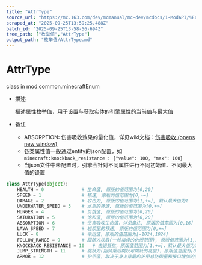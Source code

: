 ```yaml
---
title: "AttrType"
source_url: "https://mc.163.com/dev/mcmanual/mc-dev/mcdocs/1-ModAPI/%E6%9E%9A%E4%B8%BE%E5%80%BC/AttrType.html"
scraped_at: "2025-09-25T13:59:25.488Z"
batch_id: "2025-09-25T13-58-56-694Z"
tree_path: ["枚举值","AttrType"]
output_path: "枚举值/AttrType.md"
---
```


#  AttrType

class in mod.common.minecraftEnum

*   描述
    
    描述属性枚举值，用于设置与获取实体的引擎属性的当前值与最大值
    
*   备注
    
    *   ABSORPTION: 伤害吸收效果的量化值，详见wiki文档：[伤害吸收 (opens new window)](https://zh.minecraft.wiki/w/%E4%BC%A4%E5%AE%B3%E5%90%B8%E6%94%B6)
    *   各类属性值一般通过entity的json配置，如`minecraft:knockback_resistance : {"value": 100, "max": 100}`
    *   当json文件中未配置时，引擎会针对不同属性进行不同初始值、不同最大值的设置

```python
class AttrType(object):
	HEALTH = 0              # 生命值, 原版的值范围为[0,20]
	SPEED = 1               # 移速, 原版的值范围为[0,+∞]
	DAMAGE = 2              # 攻击力, 原版的值范围为[1,+∞], 默认最大值为1
	UNDERWATER_SPEED = 3    # 水里的移速, 原版的值范围为[0,+∞]
	HUNGER = 4              # 饥饿值, 原版的值范围为[0,20]
	SATURATION = 5          # 饱和值, 原版的值范围为[0,20]
	ABSORPTION = 6          # 伤害吸收生命值，详见备注, 原版的值范围为[0,16]
	LAVA_SPEED = 7          # 岩浆里的移速, 原版的值范围为[0,+∞]
	LUCK = 8                # 幸运值，原版的值范围为[-1024,1024]
	FOLLOW_RANGE = 9		# 跟随方块数(一般指怪的仇恨范围), 原版值范围为[1,2024]，默认值为16
	KNOCKBACK_RESISTANCE = 10	# 击退抵抗，原版值范围为[1,+∞]，默认最大值为1
	JUMP_STRENGTH = 11		# 跳跃力(指骑乘后跳跃可跳跃的高度)，原版值范围为[0,+∞]
	ARMOR = 12				# 护甲值，取决于身上穿戴的护甲总防御量和接口增加的额外护甲值。客户端无法获取接口增加的护甲值，建议开发者自行同步


```